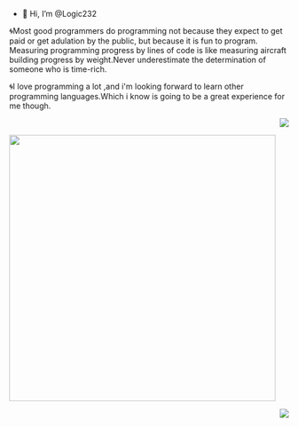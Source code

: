 - 👋 Hi, I’m @Logic232

🌀Most good programmers do programming not because they expect to get paid or get adulation by the public, but because it is fun to program.
Measuring programming progress by lines of code is like measuring aircraft building progress by weight.Never underestimate the determination of someone who is time-rich.

🌀I love programming a lot ,and i'm looking forward to learn other programming languages.Which i know is going to be a great experience for me though.

   
<!---
Logic232/Logic232 is a ✨ special ✨ repository because its `README.md` (this file) appears on your GitHub profile.
You can click the Preview link to take a look at your changes.
--->

<p align = "right">
  <img src = "https://github-readme-stats.vercel.app/api?username=Logic232&show_icons=true&theme=tokyonight&layout=compact">
</p>

<p align = "left">
  <img src = "https://github-readme-stats.vercel.app/api/top-langs/?username=Logic232&theme=tokyonight&layout=compact" width="480">
</p>

<p align = "right">
<img src="http://github-readme-streak-stats.herokuapp.com?user=Logic232&theme=tokyonight&date_format=M%20j%5B%2C%20Y%5D)](https://git.io/streak-stats)"
</p>





 

